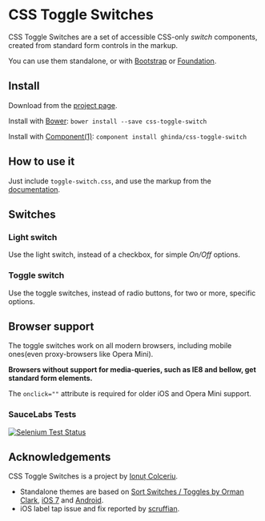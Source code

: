 # CSS Toggle Switches

CSS Toggle Switches are a set of accessible CSS-only *switch* components, created from standard form controls in the markup.

You can use them standalone, or with [Bootstrap](http://getbootstrap.com/) or [Foundation](http://foundation.zurb.com/).

## Install

Download from the [project page](http://ghinda.net/css-toggle-switch/).

Install with [Bower](http://bower.io/): `bower install --save css-toggle-switch`

Install with [Component(1)](http://component.io/): `component install ghinda/css-toggle-switch`


## How to use it

Just include `toggle-switch.css`, and use the markup from the [documentation](http://ghinda.net/css-toggle-switch/).


## Switches

### Light switch

Use the light switch, instead of a checkbox, for simple *On/Off* options.

### Toggle switch

Use the toggle switches, instead of radio buttons, for two or more, specific options.


## Browser support

The toggle switches work on all modern browsers, including mobile ones(even proxy-browsers like Opera Mini).

**Browsers without support for media-queries, such as IE8 and bellow, get standard form elements.**

The `onclick=""` attribute is required for older iOS and Opera Mini support.

### SauceLabs Tests

[![Selenium Test Status](https://saucelabs.com/browser-matrix/css-toggle-switch.svg)](https://saucelabs.com/u/css-toggle-switch)

## Acknowledgements

CSS Toggle Switches is a project by [Ionuț Colceriu](http://ghinda.net).

* Standalone themes are based on [Sort Switches / Toggles by Orman Clark](http://www.premiumpixels.com/freebies/sort-switches-toggles-psd/), [iOS 7](https://developer.apple.com/library/ios/documentation/UserExperience/Conceptual/UIKitUICatalog/UISwitch.html) and [Android](https://developer.android.com/design/building-blocks/switches.html).
* iOS label tap issue and fix reported by [scruffian](https://github.com/scruffian).
